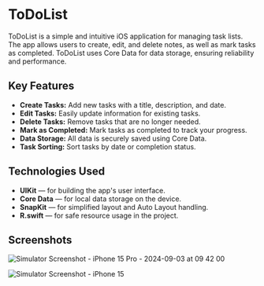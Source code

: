 # ToDoList

ToDoList is a simple and intuitive iOS application for managing task lists. The app allows users to create, edit, and delete notes, as well as mark tasks as completed. ToDoList uses Core Data for data storage, ensuring reliability and performance.

## Key Features

- **Create Tasks:** Add new tasks with a title, description, and date.
- **Edit Tasks:** Easily update information for existing tasks.
- **Delete Tasks:** Remove tasks that are no longer needed.
- **Mark as Completed:** Mark tasks as completed to track your progress.
- **Data Storage:** All data is securely saved using Core Data.
- **Task Sorting:** Sort tasks by date or completion status.

## Technologies Used

- **UIKit** — for building the app's user interface.
- **Core Data** — for local data storage on the device.
- **SnapKit** — for simplified layout and Auto Layout handling.
- **R.swift** — for safe resource usage in the project.

## Screenshots

![Simulator Screenshot - iPhone 15 Pro - 2024-09-03 at 09 42 00](https://github.com/user-attachments/assets/415d6144-6fc7-472f-ac5c-8182c2919a37)

![Simulator Screenshot - iPhone 15](https://github.com/user-attachments/assets/9e65d6a6-de66-410b-a80f-44f193c868aa)
